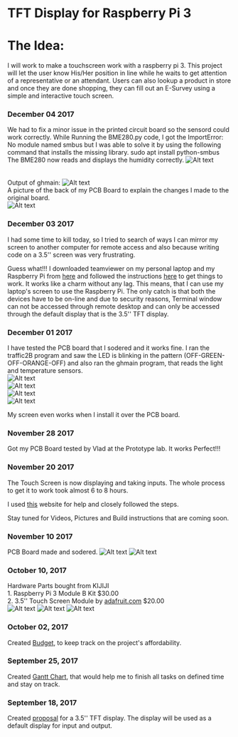 TFT Display for Raspberry Pi 3
===============================

The Idea:
=========

I will work to make a touchscreen work with a raspberry pi 3. This project will let the user know His/Her position in line while he waits to get attention of a representative or an attendant.
Users can also lookup a product in store and once they are done shopping, they can fill out an E-Survey using a simple and interactive touch screen.

### December 04 2017
We had to fix a minor issue in the printed circuit board so the sensord could work correctly.
While Running the BME280.py code, I got the ImportError: No module named smbus but I was able to solve it by using the following command that installs the missing library. sudo apt install python-smbus
<br>
The BME280 now reads and displays the humidity correctly.
![Alt text](https://github.com/SaqibJaweed/Help-Line/blob/master/Humidity.jpg?raw=true "Reading Humidity")<br><br><br>
Output of ghmain:
![Alt text](https://github.com/SaqibJaweed/Help-Line/blob/master/T%26L.jpg?raw=true "Reading L&T")<br>
A picture of the back of my PCB Board to explain the changes I made to the original board.<br>
![Alt text](https://github.com/SaqibJaweed/Help-Line/blob/master/PCB%20fix.jpg?raw=true "PCB fix")<br>

### December 03 2017
I had some time to kill today, so I tried to search of ways I can mirror my screen to another computer for remote access and also because writing code on a 3.5'' screen was very frustrating.

Guess what!!! I downloaded teamviewer on my personal laptop and my Raspberry Pi from [here](https://www.teamviewer.com/en/download/) and followed the instructions [here](https://community.teamviewer.com/t5/Knowledge-Base/How-to-install-TeamViewer-Host-for-Linux/ta-p/6318) to get things to work. It works like a charm without any lag. This means, that I can use my laptop's screen to use the Raspberry Pi. The only catch is that both the devices have to be on-line and due to security reasons, Terminal window can not be accessed through remote desktop and can only be accessed through the default display that is the 3.5'' TFT display.
### December 01 2017
I have tested the PCB board that I sodered and it works fine. I ran the traffic2B program and saw the LED is blinking in the pattern (OFF-GREEN-OFF-ORANGE-OFF) and also ran the ghmain program, that reads the light and temperature sensors. <br>
![Alt text](https://github.com/SaqibJaweed/Help-Line/blob/master/GreenLight.jpg?raw=true "Green Light")<br>
![Alt text](https://github.com/SaqibJaweed/Help-Line/blob/master/Reader1.jpg?raw=true "Output")<br>
![Alt text](https://github.com/SaqibJaweed/Help-Line/blob/master/Reader.jpg?raw=true "SenseHat Reader")<br>
![Alt text](https://github.com/SaqibJaweed/Help-Line/blob/master/SenseHat.jpg?raw=true "Sense Hat")<br>

My screen even works when I install it over the PCB board.
### November 28 2017
Got my PCB Board tested by Vlad at the Prototype lab. It works Perfect!!!
### November 20 2017
The Touch Screen is now displaying and taking inputs. The whole process to get it to work took almost 6 to 8 hours.



I used [this](https://learn.adafruit.com/adafruit-pitft-3-dot-5-touch-screen-for-raspberry-pi/easy-install) website for help and closely followed the steps.

Stay tuned for Videos, Pictures and Build instructions that are coming soon.
### November 10 2017
PCB Board made and sodered.
![Alt text](https://github.com/SaqibJaweed/Help-Line/blob/master/20171018_154102.jpg?raw=true "Completed PCB board")
![Alt text](https://github.com/SaqibJaweed/Help-Line/blob/master/20171018_153924.jpg?raw=true "Sodering in progress!!!")
### October 10, 2017
Hardware Parts bought from KIJIJI  
            1. Raspberry Pi 3 Module B Kit  $30.00 <br>
            2. 3.5'' Touch Screen Module by [adafruit.com](https://www.adafruit.com/product/2097)  $20.00 <br>
![Alt text](https://github.com/SaqibJaweed/Help-Line/blob/master/Capture1.PNG?raw=true "Screen Front View")
![Alt text](https://github.com/SaqibJaweed/Help-Line/blob/master/Capture.PNG?raw=true "Screen Rear View")
![Alt text](https://github.com/SaqibJaweed/Help-Line/blob/master/1-2.jpg?raw=true "Raspberry Pi 3 Model-B")
### October 02, 2017
Created [Budget](https://github.com/SaqibJaweed/Help-Line/blob/master/Budget.docx), to keep track on the project's affordability.
### September 25, 2017
Created [Gantt Chart](https://github.com/SaqibJaweed/Help-Line/blob/master/Gantt%20Chart.docx), that would help me to finish all tasks on defined time and stay on track.
### September 18, 2017
Created [proposal](https://github.com/SaqibJaweed/Help-Line/blob/master/ProposalContentStudentNameRev02.xlsx) for a 3.5'' TFT display. The display will be used as a default display for input and output.
